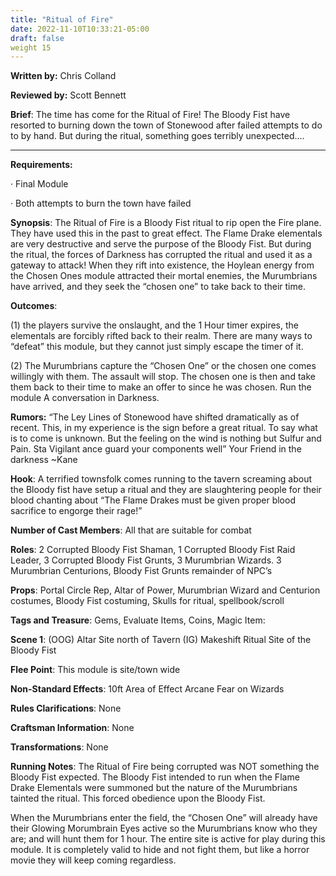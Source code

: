 ```yaml
---
title: "Ritual of Fire"
date: 2022-11-10T10:33:21-05:00
draft: false
weight 15
---
```


**Written by:** Chris Colland

**Reviewed by:** Scott Bennett


 **Brief**: The time has come for the Ritual of Fire! The Bloody Fist have resorted to burning down the town of Stonewood after failed attempts to do to by hand. But during the ritual, something goes terribly unexpected….

------


 **Requirements:** 

·    Final Module

·    Both attempts to burn the town have failed

**Synopsis**: The Ritual of Fire is a Bloody Fist ritual to rip open the Fire plane. They have used this in the past to great effect. The Flame Drake elementals are very destructive and serve the purpose of the Bloody Fist. But during the ritual, the forces of Darkness has corrupted the ritual and used it as a gateway to attack! When they rift into existence, the Hoylean energy from the Chosen Ones module attracted their mortal enemies, the Murumbrians have arrived, and they seek the “chosen one” to take back to their time.

**Outcomes**:

(1) the players survive the onslaught, and the 1 Hour timer expires, the elementals are forcibly rifted back to their realm. There are many ways to “defeat” this module, but they cannot just simply escape the timer of it.

(2) The Murumbrians capture the “Chosen One” or the chosen one comes willingly with them. The assault will stop. The chosen one is then and take them back to their time to make an offer to since he was chosen. Run the module A conversation in Darkness. 

**Rumors:** “The Ley Lines of Stonewood have shifted dramatically as of recent. This, in my experience is the sign before a great ritual. To say what is to come is unknown. But the feeling on the wind is nothing but Sulfur and Pain. Sta Vigilant ance guard your components well”
 Your Friend in the darkness ~Kane




 **Hook**: A terrified townsfolk comes running to the tavern screaming about the Bloody fist have setup a ritual and they are slaughtering people for their blood chanting about “The Flame Drakes must be given proper blood sacrifice to engorge their rage!”

**Number of Cast Members**: All that are suitable for combat

**Roles**: 2 Corrupted Bloody Fist Shaman, 1 Corrupted Bloody Fist Raid Leader, 3 Corrupted Bloody Fist Grunts, 3 Murumbrian Wizards. 3 Murumbrian Centurions, Bloody Fist Grunts remainder of NPC’s

**Props**: Portal Circle Rep, Altar of Power, Murumbrian Wizard and Centurion costumes, Bloody Fist costuming, Skulls for ritual, spellbook/scroll

**Tags and Treasure**: Gems, Evaluate Items, Coins, Magic Item: 

**Scene 1**: (OOG) Altar Site north of Tavern (IG) Makeshift Ritual Site of the Bloody Fist

**Flee Point**: This module is site/town wide

**Non-Standard Effects**: 10ft Area of Effect Arcane Fear on Wizards

**Rules Clarifications**: None 

**Craftsman Information**: None

**Transformations**: None

**Running Notes**: The Ritual of Fire being corrupted was NOT something the Bloody Fist expected. The Bloody Fist intended to run when the Flame Drake Elementals were summoned but the nature of the Murumbrians tainted the ritual. This forced obedience upon the Bloody Fist. 

When the Murumbrians enter the field, the “Chosen One” will already have their Glowing Morumbrain Eyes active so the Murumbrians know who they are; and will hunt them for 1 hour. The entire site is active for play during this module. It is completely valid to hide and not fight them, but like a horror movie they will keep coming regardless. 